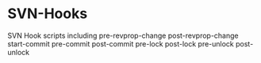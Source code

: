 SVN-Hooks
=========

SVN Hook scripts including pre-revprop-change post-revprop-change start-commit pre-commit post-commit pre-lock post-lock pre-unlock post-unlock
